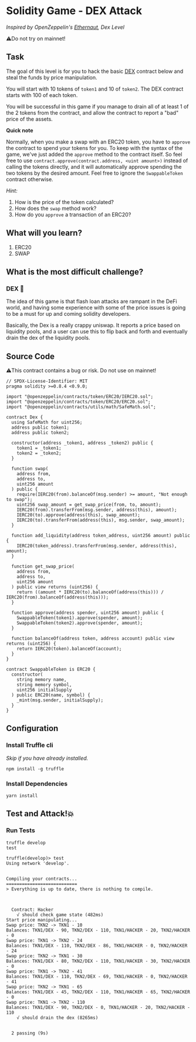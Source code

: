 # Solidity Game - DEX Attack

_Inspired by OpenZeppelin's [Ethernaut](https://ethernaut.openzeppelin.com), Dex Level_

⚠️Do not try on mainnet!

## Task

The goal of this level is for you to hack the basic [DEX](https://en.wikipedia.org/wiki/Decentralized_exchange) contract below and steal the funds by price manipulation.

You will start with 10 tokens of `token1` and 10 of `token2`. The DEX contract starts with 100 of each token.

You will be successful in this game if you manage to drain all of at least 1 of the 2 tokens from the contract, and allow the contract to report a "bad" price of the assets.

**Quick note**

Normally, when you make a swap with an ERC20 token, you have to `approve` the contract to spend your tokens for you. To keep with the syntax of the game, we've just added the `approve` method to the contract itself. So feel free to use `contract.approve(contract.address, <uint amount>)` instead of calling the tokens directly, and it will automatically approve spending the two tokens by the desired amount. Feel free to ignore the `SwappableToken` contract otherwise.

_Hint:_

1. How is the price of the token calculated?
2. How does the `swap` method work?
3. How do you `approve` a transaction of an ERC20?

## What will you learn?

1. ERC20
2. SWAP

## What is the most difficult challenge?

### DEX 🤑

The idea of this game is that flash loan attacks are rampant in the DeFi world, and having some experience with some of the price issues is going to be a must for up and coming solidity developers.

Basically, the Dex is a really crappy uniswap. It reports a price based on liquidity pools, and a user can use this to flip back and forth and eventually drain the dex of the liquidity pools.

## Source Code

⚠️This contract contains a bug or risk. Do not use on mainnet!

```solidity
// SPDX-License-Identifier: MIT
pragma solidity >=0.8.4 <0.9.0;

import "@openzeppelin/contracts/token/ERC20/IERC20.sol";
import "@openzeppelin/contracts/token/ERC20/ERC20.sol";
import "@openzeppelin/contracts/utils/math/SafeMath.sol";

contract Dex {
  using SafeMath for uint256;
  address public token1;
  address public token2;

  constructor(address _token1, address _token2) public {
    token1 = _token1;
    token2 = _token2;
  }

  function swap(
    address from,
    address to,
    uint256 amount
  ) public {
    require(IERC20(from).balanceOf(msg.sender) >= amount, "Not enough to swap");
    uint256 swap_amount = get_swap_price(from, to, amount);
    IERC20(from).transferFrom(msg.sender, address(this), amount);
    IERC20(to).approve(address(this), swap_amount);
    IERC20(to).transferFrom(address(this), msg.sender, swap_amount);
  }

  function add_liquidity(address token_address, uint256 amount) public {
    IERC20(token_address).transferFrom(msg.sender, address(this), amount);
  }

  function get_swap_price(
    address from,
    address to,
    uint256 amount
  ) public view returns (uint256) {
    return ((amount * IERC20(to).balanceOf(address(this))) / IERC20(from).balanceOf(address(this)));
  }

  function approve(address spender, uint256 amount) public {
    SwappableToken(token1).approve(spender, amount);
    SwappableToken(token2).approve(spender, amount);
  }

  function balanceOf(address token, address account) public view returns (uint256) {
    return IERC20(token).balanceOf(account);
  }
}

contract SwappableToken is ERC20 {
  constructor(
    string memory name,
    string memory symbol,
    uint256 initialSupply
  ) public ERC20(name, symbol) {
    _mint(msg.sender, initialSupply);
  }
}

```

## Configuration

### Install Truffle cli

_Skip if you have already installed._

```
npm install -g truffle
```

### Install Dependencies

```
yarn install
```

## Test and Attack!💥

### Run Tests

```
truffle develop
test
```

```
truffle(develop)> test
Using network 'develop'.


Compiling your contracts...
===========================
> Everything is up to date, there is nothing to compile.



  Contract: Hacker
    √ should check game state (482ms)
Start price manipulating...
Swap price: TKN2 -> TKN1 - 10
Balances: TKN1/DEX - 90, TKN2/DEX - 110, TKN1/HACKER - 20, TKN2/HACKER - 0
Swap price: TKN1 -> TKN2 - 24
Balances: TKN1/DEX - 110, TKN2/DEX - 86, TKN1/HACKER - 0, TKN2/HACKER - 24
Swap price: TKN2 -> TKN1 - 30
Balances: TKN1/DEX - 80, TKN2/DEX - 110, TKN1/HACKER - 30, TKN2/HACKER - 0
Swap price: TKN1 -> TKN2 - 41
Balances: TKN1/DEX - 110, TKN2/DEX - 69, TKN1/HACKER - 0, TKN2/HACKER - 41
Swap price: TKN2 -> TKN1 - 65
Balances: TKN1/DEX - 45, TKN2/DEX - 110, TKN1/HACKER - 65, TKN2/HACKER - 0
Swap price: TKN1 -> TKN2 - 110
Balances: TKN1/DEX - 90, TKN2/DEX - 0, TKN1/HACKER - 20, TKN2/HACKER - 110
    √ should drain the dex (8265ms)


  2 passing (9s)

```
